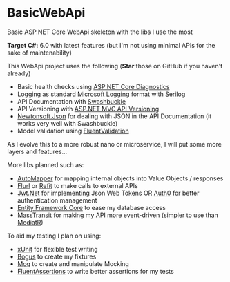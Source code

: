 # BasicWebApi
Basic ASP.NET Core WebApi skeleton with the libs I use the most

**Target C#:** 6.0 with latest features (but I'm not using minimal APIs for the sake of maintenability)

This WebApi project uses the following (**Star** those on GitHub if you haven't already)

- Basic health checks using [ASP.NET Core Diagnostics](https://github.com/aspnet/Diagnostics)
- Logging as standard [Microsoft Logging](https://github.com/aspnet/Logging/tree/master/src/Microsoft.Extensions.Logging) format with [Serilog](https://github.com/serilog/serilog)
- API Documentation with [Swashbuckle](https://github.com/domaindrivendev/Swashbuckle.WebApi)
- API Versioning with [ASP.NET MVC API Versioning](https://github.com/dotnet/aspnet-api-versioning)
- [Newtonsoft.Json](https://github.com/JamesNK/Newtonsoft.Json) for dealing with JSON in the API Documentation (it works very well with Swashbuckle)
- Model validation using [FluentValidation](https://github.com/FluentValidation/FluentValidation)

As I evolve this to a more robust nano or microservice, I will put some more layers and features...

More libs planned such as:
- [AutoMapper](https://github.com/AutoMapper/AutoMapper) for mapping internal objects into Value Objects / responses
- [Flurl](https://github.com/tmenier/Flurl) or [Refit](https://github.com/reactiveui/refit) to make calls to external APIs
- [Jwt.Net](https://github.com/jwt-dotnet/jwt) for implementing Json Web Tokens OR [Auth0](https://github.com/auth0/auth0-aspnetcore-authentication) for better authentication management
- [Entity Framework Core](https://github.com/dotnet/efcore) to ease my database access
- [MassTransit](https://github.com/MassTransit) for making my API more event-driven (simpler to use than [MediatR](https://github.com/jbogard/MediatR))

To aid my testing I plan on using:
- [xUnit](https://github.com/xunit/xunit) for flexible test writing
- [Bogus](https://github.com/bchavez/Bogus) to create my fixtures
- [Moq](https://github.com/moq/moq) to create and manipulate Mocking
- [FluentAssertions](https://github.com/fluentassertions/fluentassertions) to write better assertions for my tests
